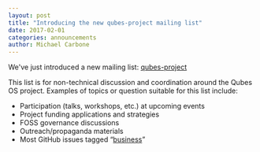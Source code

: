 ```yaml
---
layout: post
title: "Introducing the new qubes-project mailing list"
date: 2017-02-01
categories: announcements
author: Michael Carbone
---
```


We've just introduced a new mailing list: [qubes-project]

This list is for non-technical discussion and coordination around the Qubes OS project. Examples of topics or question suitable for this list include:

* Participation (talks, workshops, etc.) at upcoming events
* Project funding applications and strategies
* FOSS governance discussions
* Outreach/propaganda materials
* Most GitHub issues tagged “[business][business]”

[qubes-project]: /support/#qubes-project
[business]: https://github.com/QubesOS/qubes-issues/issues?utf8=%E2%9C%93&q=is%3Aissue%20is%3Aopen%20label%3Abusiness
